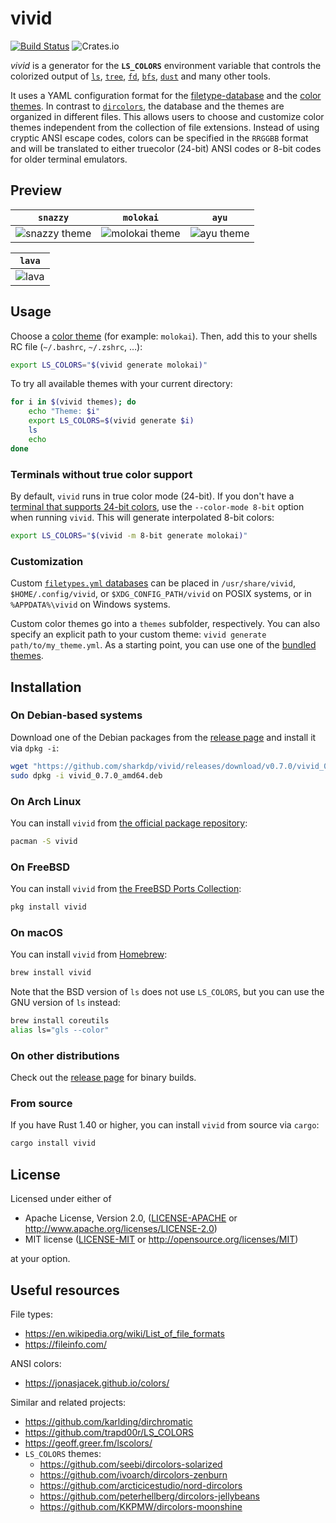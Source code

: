 # vivid

[![Build Status](https://travis-ci.org/sharkdp/vivid.svg?branch=master)](https://travis-ci.org/sharkdp/vivid)
![Crates.io](https://img.shields.io/crates/v/vivid)

*vivid* is a generator for the **`LS_COLORS`** environment variable that controls the colorized output of
[`ls`](https://www.gnu.org/software/coreutils/manual/html_node/ls-invocation.html#ls-invocation), [`tree`](http://mama.indstate.edu/users/ice/tree/),
[`fd`](https://github.com/sharkdp/fd), [`bfs`](https://github.com/tavianator/bfs), [`dust`](https://github.com/bootandy/dust) and many other tools.

It uses a YAML configuration format for the [filetype-database](config/filetypes.yml)
and the [color themes](themes/). In contrast to
[`dircolors`](https://www.gnu.org/software/coreutils/manual/html_node/dircolors-invocation.html#dircolors-invocation),
the database and the themes are organized in different files. This allows users to
choose and customize color themes independent from the collection of file extensions.
Instead of using cryptic ANSI escape codes, colors can be specified in the `RRGGBB`
format and will be translated to either truecolor (24-bit) ANSI codes or 8-bit codes
for older terminal emulators.

## Preview

| `snazzy` | `molokai` | `ayu` |
| --- | --- | --- |
| ![snazzy theme](https://i.imgur.com/ECdQqxb.png) | ![molokai theme](https://i.imgur.com/5OiAczQ.png) | ![ayu theme](https://i.imgur.com/LC4Cx8E.png) |

| `lava` |
| --- |
| ![lava](https://user-images.githubusercontent.com/702227/124368181-77caa700-dc56-11eb-8286-95283e9a2b04.png) |


## Usage

Choose a [color theme](themes/) (for example: `molokai`). Then, add this to your shells RC file
(`~/.bashrc`, `~/.zshrc`, …):

``` bash
export LS_COLORS="$(vivid generate molokai)"
```

To try all available themes with your current directory:

``` bash
for i in $(vivid themes); do
    echo "Theme: $i"
    export LS_COLORS=$(vivid generate $i)
    ls
    echo
done
```

### Terminals without true color support

By default, `vivid` runs in true color mode (24-bit). If you don't have a [terminal
that supports 24-bit colors](https://gist.github.com/XVilka/8346728), use the `--color-mode 8-bit`
option when running `vivid`. This will generate interpolated 8-bit colors:
``` bash
export LS_COLORS="$(vivid -m 8-bit generate molokai)"
```

### Customization

Custom [`filetypes.yml` databases](config/filetypes.yml) can be placed in `/usr/share/vivid`, `$HOME/.config/vivid`, or `$XDG_CONFIG_PATH/vivid` on POSIX systems,
or in `%APPDATA%\vivid` on Windows systems.

Custom color themes go into a `themes` subfolder, respectively.  You can also specify an explicit path to your custom theme: `vivid generate path/to/my_theme.yml`.
As a starting point, you can use one of the [bundled themes](themes/).


## Installation

### On Debian-based systems

Download one of the Debian packages from the [release page](https://github.com/sharkdp/vivid/releases)
and install it via `dpkg -i`:

``` bash
wget "https://github.com/sharkdp/vivid/releases/download/v0.7.0/vivid_0.7.0_amd64.deb"
sudo dpkg -i vivid_0.7.0_amd64.deb
```

### On Arch Linux

You can install `vivid` from [the official package repository](https://www.archlinux.org/packages/community/x86_64/vivid/):

``` bash
pacman -S vivid
```

### On FreeBSD

You can install `vivid` from [the FreeBSD Ports Collection](https://www.freshports.org/sysutils/vivid/):

``` bash
pkg install vivid
```

### On macOS

You can install `vivid` from [Homebrew](https://github.com/Homebrew/homebrew-core/blob/HEAD/Formula/vivid.rb):

``` bash
brew install vivid
```

Note that the BSD version of `ls` does not use `LS_COLORS`, but you can use the GNU version of `ls` instead:
```bash
brew install coreutils
alias ls="gls --color"
```

### On other distributions

Check out the [release page](https://github.com/sharkdp/vivid/releases) for binary builds.

### From source

If you have Rust 1.40 or higher, you can install `vivid` from source via `cargo`:
``` bash
cargo install vivid
```

## License

Licensed under either of

 * Apache License, Version 2.0, ([LICENSE-APACHE](LICENSE-APACHE) or http://www.apache.org/licenses/LICENSE-2.0)
 * MIT license ([LICENSE-MIT](LICENSE-MIT) or http://opensource.org/licenses/MIT)

at your option.

## Useful resources

File types:
- https://en.wikipedia.org/wiki/List_of_file_formats
- https://fileinfo.com/

ANSI colors:
- https://jonasjacek.github.io/colors/

Similar and related projects:

- https://github.com/karlding/dirchromatic
- https://github.com/trapd00r/LS_COLORS
- https://geoff.greer.fm/lscolors/
- `LS_COLORS` themes:
   - https://github.com/seebi/dircolors-solarized
   - https://github.com/ivoarch/dircolors-zenburn
   - https://github.com/arcticicestudio/nord-dircolors
   - https://github.com/peterhellberg/dircolors-jellybeans
   - https://github.com/KKPMW/dircolors-moonshine
